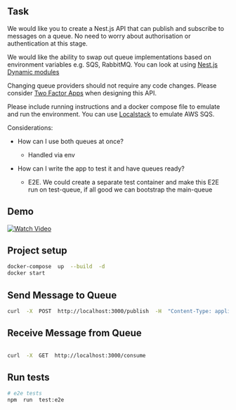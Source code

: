 ## Task
We would like you to create a Nest.js API that can publish and subscribe to messages on a queue. No need to worry about authorisation or authentication at this stage.

We would like the ability to swap out queue implementations based on environment variables e.g. SQS, RabbitMQ. You can look at using [Nest.js Dynamic modules](http://nest.js)

Changing queue providers should not require any code changes. Please consider [Two Factor Apps](https://12factor.net/) when designing this API.

Please include running instructions and a docker compose file to emulate and run the environment. You can use [Localstack](https://www.localstack.cloud/) to emulate AWS SQS.

Considerations:

-   How can I use both queues at once?
	- Handled via env
    
-   How can I write the app to test it and have queues ready?
	- E2E. We could create a separate test container and make this E2E run on test-queue, if all good we can bootstrap the main-queue


## Demo

[![Watch Video](https://i9.ytimg.com/vi/W00xh2PWSB8/mqdefault.jpg?sqp=CLyVpr4G-oaymwEmCMACELQB8quKqQMa8AEB-AGuBoAC4AOKAgwIABABGEwgOih_MA8=&rs=AOn4CLBoyWeuppjX0TCS2c1maqtYay3Y5w)](https://youtu.be/W00xh2PWSB8)

## Project setup

```bash
docker-compose  up  --build  -d
docker start
```

## Send Message to Queue

```bash
curl  -X  POST  http://localhost:3000/publish  -H  "Content-Type: application/json"  -d  '{"value": "Hello from CLI"}'
```

## Receive Message from Queue

```bash

curl  -X  GET  http://localhost:3000/consume 

```

## Run tests

```bash
# e2e tests
npm  run  test:e2e
```
